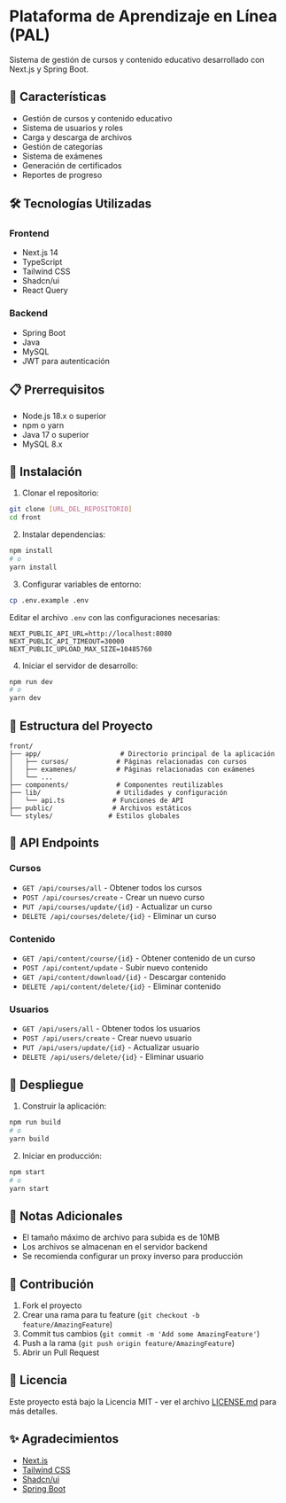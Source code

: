 # Plataforma de Aprendizaje en Línea (PAL)

Sistema de gestión de cursos y contenido educativo desarrollado con Next.js y Spring Boot.

## 🚀 Características

- Gestión de cursos y contenido educativo
- Sistema de usuarios y roles
- Carga y descarga de archivos
- Gestión de categorías
- Sistema de exámenes
- Generación de certificados
- Reportes de progreso

## 🛠️ Tecnologías Utilizadas

### Frontend
- Next.js 14
- TypeScript
- Tailwind CSS
- Shadcn/ui
- React Query

### Backend
- Spring Boot
- Java
- MySQL
- JWT para autenticación

## 📋 Prerrequisitos

- Node.js 18.x o superior
- npm o yarn
- Java 17 o superior
- MySQL 8.x

## 🔧 Instalación

1. Clonar el repositorio:
```bash
git clone [URL_DEL_REPOSITORIO]
cd front
```

2. Instalar dependencias:
```bash
npm install
# o
yarn install
```

3. Configurar variables de entorno:
```bash
cp .env.example .env
```
Editar el archivo `.env` con las configuraciones necesarias:
```env
NEXT_PUBLIC_API_URL=http://localhost:8080
NEXT_PUBLIC_API_TIMEOUT=30000
NEXT_PUBLIC_UPLOAD_MAX_SIZE=10485760
```

4. Iniciar el servidor de desarrollo:
```bash
npm run dev
# o
yarn dev
```

## 📁 Estructura del Proyecto

```
front/
├── app/                    # Directorio principal de la aplicación
│   ├── cursos/            # Páginas relacionadas con cursos
│   ├── examenes/          # Páginas relacionadas con exámenes
│   └── ...
├── components/            # Componentes reutilizables
├── lib/                   # Utilidades y configuración
│   └── api.ts            # Funciones de API
├── public/               # Archivos estáticos
└── styles/              # Estilos globales
```

## 🔄 API Endpoints

### Cursos
- `GET /api/courses/all` - Obtener todos los cursos
- `POST /api/courses/create` - Crear un nuevo curso
- `PUT /api/courses/update/{id}` - Actualizar un curso
- `DELETE /api/courses/delete/{id}` - Eliminar un curso

### Contenido
- `GET /api/content/course/{id}` - Obtener contenido de un curso
- `POST /api/content/update` - Subir nuevo contenido
- `GET /api/content/download/{id}` - Descargar contenido
- `DELETE /api/content/delete/{id}` - Eliminar contenido

### Usuarios
- `GET /api/users/all` - Obtener todos los usuarios
- `POST /api/users/create` - Crear nuevo usuario
- `PUT /api/users/update/{id}` - Actualizar usuario
- `DELETE /api/users/delete/{id}` - Eliminar usuario

## 🚀 Despliegue

1. Construir la aplicación:
```bash
npm run build
# o
yarn build
```

2. Iniciar en producción:
```bash
npm start
# o
yarn start
```

## 📝 Notas Adicionales

- El tamaño máximo de archivo para subida es de 10MB
- Los archivos se almacenan en el servidor backend
- Se recomienda configurar un proxy inverso para producción

## 🤝 Contribución

1. Fork el proyecto
2. Crear una rama para tu feature (`git checkout -b feature/AmazingFeature`)
3. Commit tus cambios (`git commit -m 'Add some AmazingFeature'`)
4. Push a la rama (`git push origin feature/AmazingFeature`)
5. Abrir un Pull Request

## 📄 Licencia

Este proyecto está bajo la Licencia MIT - ver el archivo [LICENSE.md](LICENSE.md) para más detalles.

## ✨ Agradecimientos

- [Next.js](https://nextjs.org/)
- [Tailwind CSS](https://tailwindcss.com/)
- [Shadcn/ui](https://ui.shadcn.com/)
- [Spring Boot](https://spring.io/projects/spring-boot) 